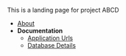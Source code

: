 This is a landing page for project ABCD

* [About](./about)
* **Documentation**
  * [Application Urls](./documentation/urls)
  * [Database Details](./documentation/database)
